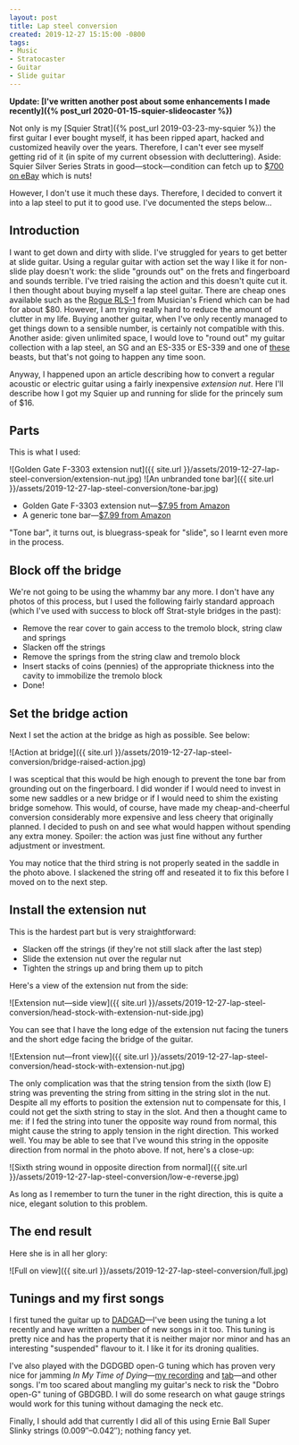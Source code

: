 ```yaml
---
layout: post
title: Lap steel conversion
created: 2019-12-27 15:15:00 -0800
tags:
- Music
- Stratocaster
- Guitar
- Slide guitar
---
```

**Update: [I've written another post about some enhancements I made recently]({% post_url 2020-01-15-squier-slideocaster %})**

Not only is my [Squier Strat]({% post_url 2019-03-23-my-squier %}) the first guitar I ever bought myself, it has been ripped apart, hacked and customized heavily over the years. Therefore, I can't ever see myself getting rid of it (in spite of my current obsession with decluttering). Aside: Squier Silver Series Strats in good&mdash;stock&mdash;condition can fetch up to [$700 on eBay][squier-ebay] which is nuts!

However, I don't use it much these days. Therefore, I decided to convert it into a lap steel to put it to good use. I've documented the steps below&hellip;

## Introduction

I want to get down and dirty with slide. I've struggled for years to get better at slide guitar. Using a regular guitar with action set the way I like it for non-slide play doesn't work: the slide "grounds out" on the frets and fingerboard and sounds terrible. I've tried raising the action and this doesn't quite cut it. I then thought about buying myself a lap steel guitar. There are cheap ones available such as the [Rogue RLS-1][rogue-rls-1] from Musician's Friend which can be had for about $80. However, I am trying really hard to reduce the amount of clutter in my life. Buying another guitar, when I've only recently managed to get things down to a sensible number, is certainly not compatible with this. Another aside: given unlimited space, I would love to "round out" my guitar collection with a lap steel, an SG and an ES-335 or ES-339 and one of [these][kingbolt-ra] beasts, but that's not going to happen any time soon.

Anyway, I happened upon an article describing how to convert a regular acoustic or electric guitar using a fairly inexpensive _extension nut_. Here I'll describe how I got my Squier up and running for slide for the princely sum of $16.

## Parts

This is what I used:

![Golden Gate F-3303 extension nut]({{ site.url }}/assets/2019-12-27-lap-steel-conversion/extension-nut.jpg)
![An unbranded tone bar]({{ site.url }}/assets/2019-12-27-lap-steel-conversion/tone-bar.jpg)

* Golden Gate F-3303 extension nut&mdash;[$7.95 from Amazon][amazon-extension-nut]
* A generic tone bar&mdash;[$7.99 from Amazon][amazon-tone-bar]

"Tone bar", it turns out, is bluegrass-speak for "slide", so I learnt even more in the process.

## Block off the bridge

We're not going to be using the whammy bar any more. I don't have any photos of this process, but I used the following fairly standard approach (which I've used with success to block off Strat-style bridges in the past):

* Remove the rear cover to gain access to the tremolo block, string claw and springs
* Slacken off the strings
* Remove the springs from the string claw and tremolo block
* Insert stacks of coins (pennies) of the appropriate thickness into the cavity to immobilize the tremolo block
* Done!

## Set the bridge action

Next I set the action at the bridge as high as possible. See below:

![Action at bridge]({{ site.url }}/assets/2019-12-27-lap-steel-conversion/bridge-raised-action.jpg)

I was sceptical that this would be high enough to prevent the tone bar from grounding out on the fingerboard. I did wonder if I would need to invest in some new saddles or a new bridge or if I would need to shim the existing bridge somehow. This would, of course, have made my cheap-and-cheerful conversion considerably more expensive and less cheery that originally planned. I decided to push on and see what would happen without spending any extra money. Spoiler: the action was just fine without any further adjustment or investment.

You may notice that the third string is not properly seated in the saddle in the photo above. I slackened the string off and reseated it to fix this before I moved on to the next step.

## Install the extension nut

This is the hardest part but is very straightforward:

* Slacken off the strings (if they're not still slack after the last step)
* Slide the extension nut over the regular nut
* Tighten the strings up and bring them up to pitch

Here's a view of the extension nut from the side:

![Extension nut&mdash;side view]({{ site.url }}/assets/2019-12-27-lap-steel-conversion/head-stock-with-extension-nut-side.jpg)

You can see that I have the long edge of the extension nut facing the tuners and the short edge facing the bridge of the guitar.

![Extension nut&mdash;front view]({{ site.url }}/assets/2019-12-27-lap-steel-conversion/head-stock-with-extension-nut.jpg)

The only complication was that the string tension from the sixth (low E) string was preventing the string from sitting in the string slot in the nut. Despite all my efforts to position the extension nut to compensate for this, I could not get the sixth string to stay in the slot. And then a thought came to me: if I fed the string into tuner the opposite way round from normal, this might cause the string to apply tension in the right direction. This worked well. You may be able to see that I've wound this string in the opposite direction from normal in the photo above. If not, here's a close-up:

![Sixth string wound in opposite direction from normal]({{ site.url }}/assets/2019-12-27-lap-steel-conversion/low-e-reverse.jpg)

As long as I remember to turn the tuner in the right direction, this is quite a nice, elegant solution to this problem.

## The end result

Here she is in all her glory:

![Full on view]({{ site.url }}/assets/2019-12-27-lap-steel-conversion/full.jpg)

## Tunings and my first songs

I first tuned the guitar up to [DADGAD][wikipedia-dadgad]&mdash;I've been using the tuning a lot recently and have written a number of new songs in it too. This tuning is pretty nice and has the property that it is neither major nor minor and has an interesting "suspended" flavour to it. I like it for its droning qualities.

I've also played with the DGDGBD open-G tuning which has proven very nice for jamming _In My Time of Dying_&mdash;[my recording][in-my-time-of-dying-soundcloud] and [tab][in-my-time-of-dying-tab]&mdash;and other songs. I'm too scared about mangling my guitar's neck to risk the "Dobro open-G" tuning of GBDGBD. I will do some research on what gauge strings would work for this tuning without damaging the neck etc.

Finally, I should add that currently I did all of this using Ernie Ball Super Slinky strings (0.009&Prime;&ndash;0.042&Prime;); nothing fancy yet.

[amazon-extension-nut]: https://www.amazon.com/gp/product/B0002Z3N8O/ref=ppx_yo_dt_b_asin_title_o06_s00?ie=UTF8&psc=1
[amazon-tone-bar]: https://www.amazon.com/gp/product/B07GXDVX8G/ref=ppx_yo_dt_b_asin_title_o07_s00?ie=UTF8&psc=1
[in-my-time-of-dying-soundcloud]: https://soundcloud.com/richardthepeace/in-my-time-of-dying/s-EyGcX
[in-my-time-of-dying-tab]: https://tabs.ultimate-guitar.com/tab/led-zeppelin/in-my-time-of-dying-tabs-1184138
[kingbolt-ra]: https://www.reverendguitars.com/guitars/kingbolt-ra
[rogue-rls-1]: https://www.musiciansfriend.com/folk-traditional-instruments/rogue-rls-1-lap-steel-guitar-with-stand-and-gig-bag
[squier-ebay]: https://www.ebay.com/itm/Squier-By-Fender-Sst-33-Silver-Series-Made-In-Japan-Returns-Ok-Uf726/143474931903?hash=item2167c5b8bf:g:3b8AAOSwzO9d-T~c
[wikipedia-dadgad]: https://en.wikipedia.org/wiki/DADGAD
